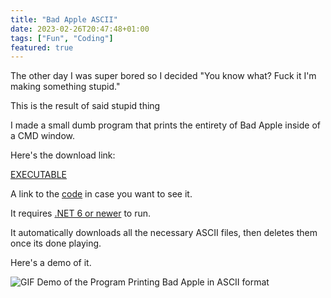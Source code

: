 ```yaml
---
title: "Bad Apple ASCII"
date: 2023-02-26T20:47:48+01:00
tags: ["Fun", "Coding"]
featured: true
---
```

The other day I was super bored so I decided "You know what? Fuck it I'm making something stupid."

This is the result of said stupid thing

I made a small dumb program that prints the entirety of Bad Apple inside of a CMD window.

Here's the download link:

[EXECUTABLE](https://cdn-sereno.pages.dev/files/badapple-ascii/print.exe)

A link to the [code](https://cdn-sereno.pages.dev/files/code/printbadapple.txt) in case you want to see it.

It requires [.NET 6 or newer](https://dotnet.microsoft.com/en-us/download) to run.

It automatically downloads all the necessary ASCII files, then deletes them once its done playing.

Here's a demo of it.

![GIF Demo of the Program Printing Bad Apple in ASCII format](https://cdn-sereno.pages.dev/images/animated/badappleascii.gif)